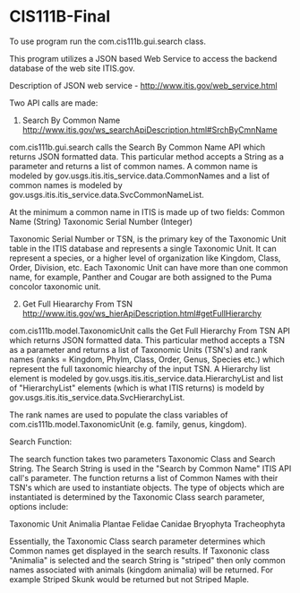 CIS111B-Final
=============
To use program run the com.cis111b.gui.search class.

This program utilizes a JSON based Web Service to access the backend database of the web site ITIS.gov.  

Description of JSON web service - http://www.itis.gov/web_service.html



Two API calls are made:

1. Search By Common Name
http://www.itis.gov/ws_searchApiDescription.html#SrchByCmnName

com.cis111b.gui.search calls the Search By Common Name API which returns JSON formatted data.  This particular method accepts a String as a
parameter and returns a list of common names.  A common name is modeled by gov.usgs.itis.itis_service.data.CommonNames and a list of common
names is modeled by gov.usgs.itis.itis_service.data.SvcCommonNameList.

At the minimum a common name in ITIS is made up of two fields:
Common Name (String)
Taxonomic Serial Number (Integer)

Taxonomic Serial Number or TSN, is the primary key of the Taxonomic Unit table in the ITIS database and represents a single Taxonomic Unit.
It can represent a species, or a higher level of organization like Kingdom, Class, Order, Division, etc.  Each Taxonomic Unit can have more
than one common name, for example, Panther and Cougar are both assigned to the Puma concolor taxonomic unit. 

2. Get Full Hieararchy From TSN
http://www.itis.gov/ws_hierApiDescription.html#getFullHierarchy

com.cis111b.model.TaxonomicUnit calls the Get Full Hierarchy From TSN API which returns JSON formatted data.  This particular method accepts
a TSN as a parameter and returns a list of Taxonomic Units (TSN's) and rank names (ranks = Kingdom, Phylm, Class, Order, Genus, 
Species etc.) which represent the full taxonomic hiearchy of the input TSN. A Hierarchy list element is modeled by 
gov.usgs.itis.itis_service.data.HierarchyList and list of "HierarchyList" elements (which is what ITIS returns) is modeld by 
gov.usgs.itis.itis_service.data.SvcHierarchyList.

The rank names are used to populate the class variables of com.cis111b.model.TaxonomicUnit (e.g. family, genus, kingdom). 



Search Function:

The search function takes two parameters Taxonomic Class and Search String.  The Search String is used in the "Search by Common Name" ITIS
API call's parameter.  The function returns a list of Common Names with their TSN's which are used to instantiate objects.  The type of
objects which are instantiated is determined by the Taxonomic Class search parameter, options include:

Taxonomic Unit
Animalia
Plantae
Felidae
Canidae
Bryophyta
Tracheophyta

Essentially, the Taxonomic Class search parameter determines which Common names get displayed in the search results.  If Taxononic class
"Animalia" is selected and the search String is "striped" then only common names associated with animals (kingdom animalia) will be
returned.  For example Striped Skunk would be returned but not Striped Maple.